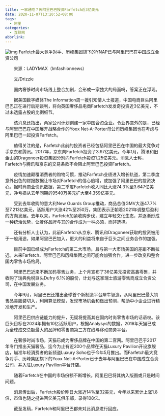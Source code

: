 ```yaml
---
title: 一家通吃？传阿里巴巴投资Farfetch近3亿美元
date: 2020-11-07T13:20:52+08:00
tags:
  - 阿里
categories:
  - 互联网
abbrlink:
---
```


![img](https://cdn.jsdelivr.net/gh/yakeing/Documentation@main/Hexo/images/c0c0-kcieyvz9669064.png)
Farfetch最大竞争对手、历峰集团旗下的YNAP已与阿里巴巴在中国成立合资公司

　　来源：LADYMAX（lmfashionnews）

　　文/Drizzie　

　　国内奢侈时尚市场线上整合加剧，会形成一家独大的局面吗，答案正在浮现。

　　据美国数字媒体The Information周一援引知情人士报道，中国电商巨头阿里巴巴正在进行后期谈判，将向英国奢侈品电商Farfetch发发奇投资近3亿美元，不过未透露占股的比例细节。

　　该消息还指出，两家公司计划创建一家中国合资企业。令业界意外的是，已经与阿里巴巴在中国展开战略合作的Yoox Net-A-Porter母公司历峰集团也在考虑与阿里巴巴一起投资Farfetch。

　　值得关注的是，Farfetch此前的投资者已经包括阿里巴巴在中国的最大竞争对手京东和腾讯。2017年，京东向Farfetch投资了3.97亿美元。今年1月，腾讯和旧金山的Dragoneer投资集团分别向Farfetch投资1.25亿美元。消息人士称，Farfetch与腾讯和京东的交易条款不会阻止阿里巴巴投资Farfetch。

　　疫情加速颠覆消费者的购物习惯，推动Farfetch业绩进入增长轨道，第二季度意外出色的财报数据让市场对Farfetch的信心倍增，或加强了阿里巴巴的投资决心。据时尚商业快讯数据，第二季度Farfetch收入同比大涨74.3%至3.647亿美元，净亏损从去年同期的9540万美元扩大至4.359亿美元。

　　受到去年收购的意大利New Guards Group推动，商品总值GMV大涨47.7%至7.213亿美元，活跃用户大涨42%至250万，集团表示正朝着2021年调整后盈利的方向发展。去年以来，Farfetch加紧收购步伐，建立年轻文化生态，并逐渐形成一种统治优势，让奢侈品牌与其的合作成为一种必须，而非选择。

　　还有分析人士认为，此前Farfetch从京东、腾讯和Dragoneer获取的投资被用于一般用途，如果阿里巴巴加入，更大的利益将来自于巨头之间业务合作的加强。

　　目前中国已经成为Farfetch的第二大市场，且与第一大市场美国的差距不断拉近。未来Farfetch、阿里巴巴和历峰集团之间可能会加强合作，进一步改变和整合国内零售市场格局。

　　阿里巴巴近来不断加码零售业务，上个月宣布了36亿美元投资高鑫零售，并收购了瑞典免税巨头Dufry 6.1%的股份，计划与这家瑞士旅游零售商成立合资公司，在中国发展业务。

　　今年9月，阿里巴巴还推出全球首个新制造平台犀牛智造，从阿里巴巴最大销售品类服装切入，利用算法模型，发现市场机会和做出预测，帮助中小企业进行精准地开发和生产。

　　阿里巴巴供应链能力的提升，无疑将提高其在国内时尚零售市场的话语权。该巨头目标在2024年拥有10亿活跃用户，根据Analysys的数据，2019年天猫已成为全球成交总额最大的品牌和零售商第三方在线与移动商务平台。

　　在奢侈时尚市场，天猫已成为奢侈品牌在中国的第二官网。阿里巴巴于2017年专门推出天猫奢品，迄今为止有近200个品牌在天猫Luxury Pavilion开设旗舰店，瞄准年轻消费者的新频道Luxury Soho也于今年5月推出。而Farfetch最大竞争对手、历峰集团旗下的Yoox Net-A-Porter已于去年与阿里巴巴在中国成立合资公司，并入驻Luxury Pavilion平台开店。

　　随着Farfetch在中国的市场份额不断增长，阿里巴巴将其纳入版图或只是时间问题。

　　消息传出后，Farfetch股价昨日大涨近14%至32美元，今年以来累计上涨1.8倍，市值也随之挺进百亿美元俱乐部，录得108亿。

　　截至发稿，Farfetch和阿里巴巴都未对此消息进行回应。